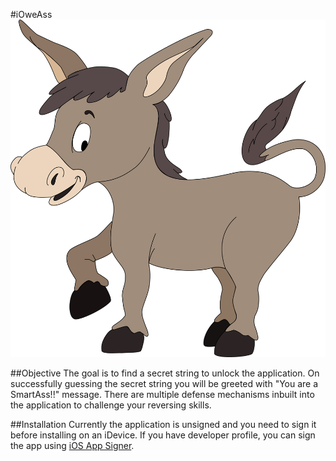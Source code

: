 #iOweAss
![](ass.png)

##Objective
The goal is to find a secret string to unlock the application. On successfully guessing the secret string you will be greeted with "You are a SmartAss!!" message. 
There are multiple defense mechanisms inbuilt into the application to challenge your reversing skills. 

##Installation
Currently the application is unsigned and you need to sign it before installing on an iDevice. If you have developer profile, you can sign the app using [iOS App Signer](https://dantheman827.github.io/ios-app-signer/). 
